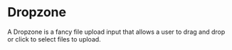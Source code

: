 # Dropzone

A Dropzone is a fancy file upload input that allows a user to drag and drop or click to select files to upload.
